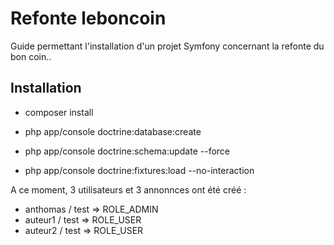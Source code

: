 Refonte leboncoin
========================

Guide permettant l'installation d'un projet Symfony concernant la refonte du bon coin..

Installation
--------------

  * composer install
  
  * php app/console doctrine:database:create
  
  * php app/console doctrine:schema:update --force
  
  * php app/console doctrine:fixtures:load --no-interaction

A ce moment, 3 utilisateurs et 3 annonnces ont été créé : 
  * anthomas / test => ROLE_ADMIN
  * auteur1 / test => ROLE_USER
  * auteur2 / test => ROLE_USER
